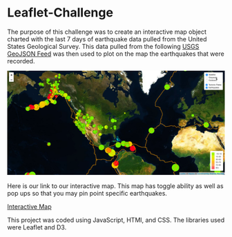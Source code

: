 # Leaflet-Challenge

The purpose of this challenge was to create an interactive map object charted with the last 7 days of earthquake data pulled from the United States Geological Survey. This data pulled from the following <a href="http://earthquake.usgs.gov/earthquakes/feed/v1.0/geojson.php" target="_top">USGS GeoJSON Feed</a> was then used to plot on the map the earthquakes that were recorded.

<img src="/Images/Map.png" alt="Example of Project" title="Example of Finished Output">


Here is our link to our interactive map. This map has toggle ability as well as pop ups so that you may pin point specific earthquakes.

<a href="https://nikdav3126.github.io/Leaflet-Challenge/">Interactive Map</a>

This project was coded using JavaScript, HTMl, and CSS. The libraries used were Leaflet and D3. 
